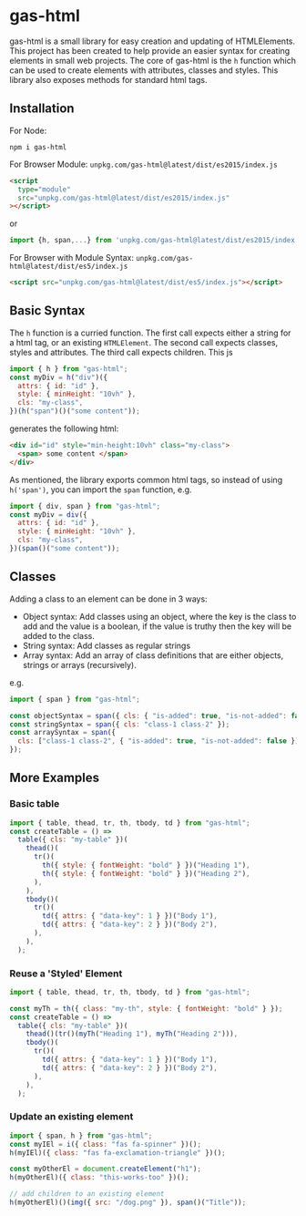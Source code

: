 # gas-html

gas-html is a small library for easy creation and updating of HTMLElements.
This project has been created to help provide an easier syntax for creating elements in small web projects.
The core of gas-html is the `h` function which can be used to create elements with attributes, classes and styles. This library also exposes methods for standard html tags.

## Installation

For Node:

```
npm i gas-html
```

For Browser Module:
`unpkg.com/gas-html@latest/dist/es2015/index.js`

```html
<script
  type="module"
  src="unpkg.com/gas-html@latest/dist/es2015/index.js"
></script>
```

or

```js
import {h, span,...} from 'unpkg.com/gas-html@latest/dist/es2015/index.js'
```

For Browser with Module Syntax:
`unpkg.com/gas-html@latest/dist/es5/index.js`

```html
<script src="unpkg.com/gas-html@latest/dist/es5/index.js"></script>
```

## Basic Syntax

The `h` function is a curried function. The first call expects either a string for a html tag, or an existing `HTMLElement`. The second call expects classes, styles and attributes. The third call expects children.
This js

```js
import { h } from "gas-html";
const myDiv = h("div")({
  attrs: { id: "id" },
  style: { minHeight: "10vh" },
  cls: "my-class",
})(h("span")()("some content"));
```

generates the following html:

```html
<div id="id" style="min-height:10vh" class="my-class">
  <span> some content </span>
</div>
```

As mentioned, the library exports common html tags, so instead of using `h('span')`, you can import the `span` function, e.g.

```js
import { div, span } from "gas-html";
const myDiv = div({
  attrs: { id: "id" },
  style: { minHeight: "10vh" },
  cls: "my-class",
})(span()("some content"));
```

## Classes

Adding a class to an element can be done in 3 ways:

- Object syntax: Add classes using an object, where the key is the class to add and the value is a boolean, if the value is truthy then the key will be added to the class.
- String syntax: Add classes as regular strings
- Array syntax: Add an array of class definitions that are either objects, strings or arrays (recursively).

e.g.

```js
import { span } from "gas-html";

const objectSyntax = span({ cls: { "is-added": true, "is-not-added": false } });
const stringSyntax = span({ cls: "class-1 class-2" });
const arraySyntax = span({
  cls: ["class-1 class-2", { "is-added": true, "is-not-added": false }],
});
```

## More Examples

### Basic table

```js
import { table, thead, tr, th, tbody, td } from "gas-html";
const createTable = () =>
  table({ cls: "my-table" })(
    thead()(
      tr()(
        th({ style: { fontWeight: "bold" } })("Heading 1"),
        th({ style: { fontWeight: "bold" } })("Heading 2"),
      ),
    ),
    tbody()(
      tr()(
        td({ attrs: { "data-key": 1 } })("Body 1"),
        td({ attrs: { "data-key": 2 } })("Body 2"),
      ),
    ),
  );
```

### Reuse a 'Styled' Element

```js
import { table, thead, tr, th, tbody, td } from "gas-html";

const myTh = th({ class: "my-th", style: { fontWeight: "bold" } });
const createTable = () =>
  table({ cls: "my-table" })(
    thead()(tr()(myTh("Heading 1"), myTh("Heading 2"))),
    tbody()(
      tr()(
        td({ attrs: { "data-key": 1 } })("Body 1"),
        td({ attrs: { "data-key": 2 } })("Body 2"),
      ),
    ),
  );
```

### Update an existing element

```js
import { span, h } from "gas-html";
const myIEl = i({ class: "fas fa-spinner" })();
h(myIEl)({ class: "fas fa-exclamation-triangle" })();

const myOtherEl = document.createElement("h1");
h(myOtherEl)({ class: "this-works-too" })();

// add children to an existing element
h(myOtherEl)()(img({ src: "/dog.png" }), span()("Title"));
```
